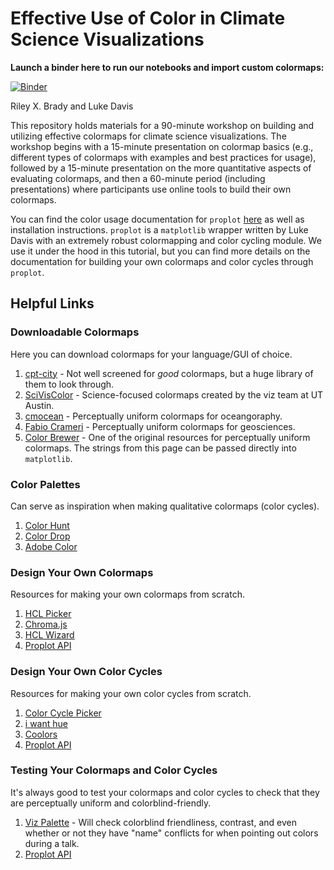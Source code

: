 # Effective Use of Color in Climate Science Visualizations

**Launch a binder here to run our notebooks and import custom colormaps:**

[![Binder](https://mybinder.org/badge_logo.svg)](https://mybinder.org/v2/gh/bradyrx/climate_science_colormapping/master)

Riley X. Brady and Luke Davis

This repository holds materials for a 90-minute workshop on building and utilizing effective colormaps for climate science visualizations. The workshop begins with a 15-minute presentation on colormap basics (e.g., different types of colormaps with examples and best practices for usage), followed by a 15-minute presentation on the more quantitative aspects of evaluating colormaps, and then a 60-minute period (including presentations) where participants use online tools to build their own colormaps.

You can find the color usage documentation for `proplot` [here](https://proplot.readthedocs.io/en/latest/colors.html) as well as installation instructions. `proplot` is a `matplotlib` wrapper written by Luke Davis with an extremely robust colormapping and color cycling module. We use it under the hood in this tutorial, but you can find more details on the documentation for building your own colormaps and color cycles through `proplot`.

## Helpful Links

### Downloadable Colormaps

Here you can download colormaps for your language/GUI of choice.

1. [cpt-city](http://soliton.vm.bytemark.co.uk/pub/cpt-city/) - Not well screened for _good_ colormaps, but a huge library of them to look through.
2. [SciVisColor](https://sciviscolor.org/) - Science-focused colormaps created by the viz team at UT Austin.
3. [cmocean](https://matplotlib.org/cmocean/) - Perceptually uniform colormaps for oceangoraphy. 
4. [Fabio Crameri](http://www.fabiocrameri.ch/colourmaps.php) - Perceptually uniform colormaps for geosciences.
5. [Color Brewer](http://colorbrewer2.org/#type=sequential&scheme=BuGn&n=3) - One of the original resources for perceptually uniform colormaps. The strings from this page can be passed directly into `matplotlib`.

### Color Palettes

Can serve as inspiration when making qualitative colormaps (color cycles).

1. [Color Hunt](https://colorhunt.co/)
2. [Color Drop](https://colordrop.io/)
3. [Adobe Color](https://color.adobe.com/explore)

### Design Your Own Colormaps

Resources for making your own colormaps from scratch.

1. [HCL Picker](http://tristen.ca/hcl-picker/#/hlc/6/1/15534C/E2E062)
2. [Chroma.js](https://gka.github.io/palettes/)
3. [HCL Wizard](http://hclwizard.org:64230/hclwizard/)
4. [Proplot API](https://proplot.readthedocs.io/en/latest/colors.html#making-your-own-colormaps)

### Design Your Own Color Cycles

Resources for making your own color cycles from scratch.

1. [Color Cycle Picker](https://colorcyclepicker.mpetroff.net/)
2. [i want hue](http://medialab.github.io/iwanthue/)
3. [Coolors](https://coolors.co/)
4. [Proplot API](https://proplot.readthedocs.io/en/latest/colors.html#making-your-own-color-cycles)

### Testing Your Colormaps and Color Cycles

It's always good to test your colormaps and color cycles to check that they are perceptually uniform and colorblind-friendly.

1. [Viz Palette](https://projects.susielu.com/viz-palette) - Will check colorblind friendliness, contrast, and even whether or not they have "name" conflicts for when pointing out colors during a talk.
2. [Proplot API](https://proplot.readthedocs.io/en/latest/colors.html#perceptually-uniform-colormaps)

